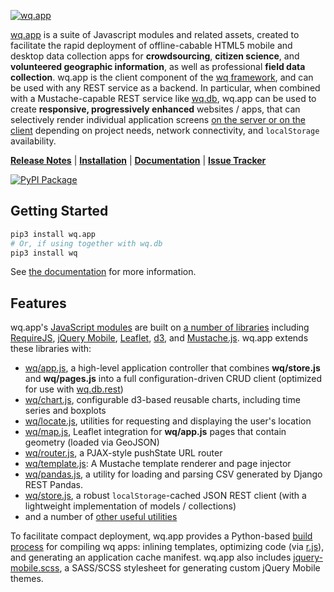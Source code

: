 [![wq.app](https://raw.github.com/wq/wq/master/images/256/wq.app.png)](https://wq.io/wq.app)

[wq.app](https://wq.io/wq.app) is a suite of Javascript modules and related assets, created to facilitate the rapid deployment of offline-cabable HTML5 mobile and desktop data collection apps for **crowdsourcing**, **citizen science**, and **volunteered geographic information**, as well as professional **field data collection**.  wq.app is the client component of the [wq framework], and can be used with any REST service as a backend.  In particular, when combined with a Mustache-capable REST service like [wq.db], wq.app can be used to create **responsive, progressively enhanced** websites / apps, that can selectively render individual application screens [on the server or on the client] depending on project needs, network connectivity, and `localStorage` availability.

[**Release Notes**](https://github.com/wq/wq.app/releases) | [**Installation**](https://wq.io/docs/setup) | [**Documentation**](https://wq.io/wq.app) | [**Issue Tracker**](https://github.com/wq/wq.app/issues)

[![PyPI Package](https://pypip.in/version/wq.app/badge.svg?style=flat)](https://pypi.python.org/pypi/wq.app)

## Getting Started

```bash
pip3 install wq.app
# Or, if using together with wq.db
pip3 install wq
```

See [the documentation] for more information.

## Features

wq.app's [JavaScript modules] are built on [a number of libraries] including [RequireJS], [jQuery Mobile], [Leaflet], [d3], and [Mustache.js].  wq.app extends these libraries with:

 * [wq/app.js], a high-level application controller that combines **wq/store.js** and **wq/pages.js** into a full configuration-driven CRUD client (optimized for use with [wq.db.rest])
 * [wq/chart.js], configurable d3-based reusable charts, including time series and boxplots
 * [wq/locate.js], utilities for requesting and displaying the user's location
 * [wq/map.js], Leaflet integration for **wq/app.js** pages that contain geometry (loaded via GeoJSON)
 * [wq/router.js], a PJAX-style pushState URL router
 * [wq/template.js]: A Mustache template renderer and page injector
 * [wq/pandas.js], a utility for loading and parsing CSV generated by Django REST Pandas.
 * [wq/store.js], a robust `localStorage`-cached JSON REST client (with a lightweight implementation of models / collections)
 * and a number of [other useful utilities]

To facilitate compact deployment, wq.app provides a Python-based [build process] for compiling wq apps: inlining templates, optimizing code (via [r.js]), and generating an application cache manifest.  wq.app also includes [jquery-mobile.scss], a SASS/SCSS stylesheet for generating custom jQuery Mobile themes.

 [wq framework]: https://wq.io
 [recommended project layout]: https://github.com/wq/django-wq-template
 [a number of libraries]: https://wq.io/docs/third-party

 [the documentation]: https://wq.io/docs/setup
 [JavaScript modules]: https://wq.io/docs/app
 [RequireJS]: http://requirejs.org
 [r.js]: https://github.com/jrburke/r.js
 [jQuery Mobile]: http://jquerymobile.com
 [Leaflet]: http://leafletjs.com
 [d3]: http://d3js.org
 [Mustache.js]: https://mustache.github.com/
 
 [wq/app.js]: https://wq.io/docs/app-js
 [wq/chart.js]: https://wq.io/docs/chart-js
 [wq/router.js]: https://wq.io/docs/router-js
 [wq/template.js]: https://wq.io/docs/template-js
 [wq/pandas.js]: https://wq.io/docs/pandas-js
 [wq/locate.js]: https://wq.io/docs/locate-js
 [wq/map.js]: https://wq.io/docs/map-js
 [wq/store.js]: https://wq.io/docs/store-js
 [other useful utilities]: https://wq.io/docs/other-modules
 
 
 [jquery-mobile.scss]: https://wq.io/docs/jquery-mobile-scss-themes
 [build process]: https://wq.io/docs/build
 
 [wq.db]: https://wq.io/wq.db
 [wq.db.rest]: https://wq.io/docs/about-rest
 [on the server or on the client]: https://wq.io/docs/templates
